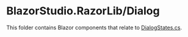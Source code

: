 ﻿# BlazorStudio.RazorLib/Dialog

This folder contains Blazor components that relate
to [DialogStates.cs](/BlazorStudio.ClassLib/Store/DialogCase/DialogStates.cs).